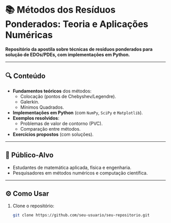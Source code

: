 # 📚 Métodos dos Resíduos Ponderados: Teoria e Aplicações Numéricas  

**Repositório da apostila sobre técnicas de resíduos ponderados para solução de EDOs/PDEs, com implementações em Python.**  

---

## 🔍 Conteúdo  
- **Fundamentos teóricos** dos métodos:  
  - Colocação (pontos de Chebyshev/Legendre).  
  - Galerkin.  
  - Mínimos Quadrados.  
- **Implementações em Python** (com `NumPy`, `SciPy` e `Matplotlib`).  
- **Exemplos resolvidos**:  
  - Problemas de valor de contorno (PVC).  
  - Comparação entre métodos.  
- **Exercícios propostos** (com soluções).  

---

## 🎯 Público-Alvo  
- Estudantes de matemática aplicada, física e engenharia.  
- Pesquisadores em métodos numéricos e computação científica.  

---

## ⚙️ Como Usar  
1. Clone o repositório:  
   ```bash
   git clone https://github.com/seu-usuario/seu-repositorio.git
